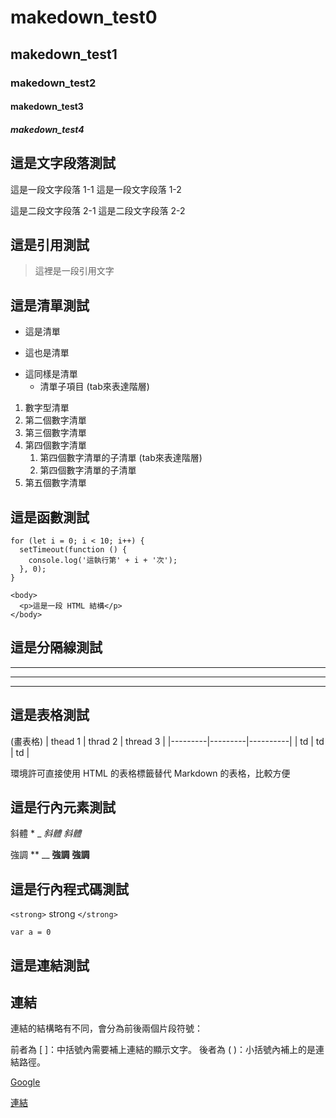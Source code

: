 # makedown_test0
## makedown_test1
### makedown_test2
#### makedown_test3
##### makedown_test4

## 這是文字段落測試
這是一段文字段落 1-1
這是一段文字段落 1-2

這是二段文字段落 2-1
這是二段文字段落 2-2

## 這是引用測試
> 這裡是一段引用文字

## 這是清單測試
- 這是清單
+ 這也是清單
* 這同樣是清單
    - 清單子項目 (tab來表達階層)

1. 數字型清單
2. 第二個數字清單
3. 第三個數字清單
4. 第四個數字清單
    1. 第四個數字清單的子清單 (tab來表達階層)
    2. 第四個數字清單的子清單
5. 第五個數字清單
  
## 這是函數測試
```
for (let i = 0; i < 10; i++) {
  setTimeout(function () {
    console.log('這執行第' + i + '次');
  }, 0);
}
```

```
<body>
  <p>這是一段 HTML 結構</p>
</body>
```

## 這是分隔線測試
---
***
___


## 這是表格測試
(畫表格)
| thead 1 | thrad 2 | thread 3 |
|---------|---------|----------|
| td      | td      | td       |

環境許可直接使用 HTML 的表格標籤替代 Markdown 的表格，比較方便

## 這是行內元素測試
斜體
*
_
*斜體*
_斜體_

強調
**
__
**強調**
__強調__

## 這是行內程式碼測試
`<strong>` strong `</strong>`

`var a = 0`

## 這是連結測試
<h2 id="link">連結</h2>
連結的結構略有不同，會分為前後兩個片段符號：

前者為 [ ]：中括號內需要補上連結的顯示文字。
後者為 ( )：小括號內補上的是連結路徑。

[Google](https://www.google.com.tw/)

[連結](#link)

